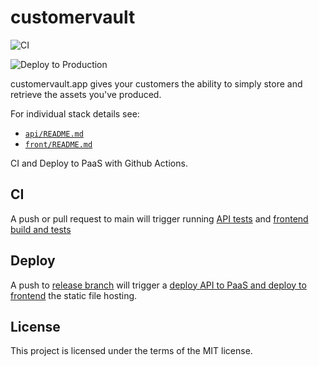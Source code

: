 # customervault

![CI](https://github.com/jonwhittlestone/customervault/workflows/CI/badge.svg)

![Deploy to Production](https://github.com/jonwhittlestone/customervault/workflows/Deploy%20to%20Production/badge.svg)

customervault.app gives your customers the ability to simply store and retrieve the assets you've produced.

For individual stack details see:

- [`api/README.md`](https://github.com/jonwhittlestone/customervault/tree/main/api)
- [`front/README.md`](https://github.com/jonwhittlestone/customervault/tree/main/front)

CI and Deploy to PaaS with Github Actions.


## CI

A push or pull request to main will trigger running [API tests](https://github.com/jonwhittlestone/customervault/blob/main/.github/workflows/main.yml) and [frontend build and tests](https://github.com/jonwhittlestone/customervault/blob/main/.github/workflows/ci_front.yml)

## Deploy

A push to [release branch](https://github.com/jonwhittlestone/customervault/tree/release) will trigger a [deploy API to PaaS and deploy to frontend](https://github.com/jonwhittlestone/customervault/blob/main/.github/workflows/deploy.yml) the static file hosting.
## License

This project is licensed under the terms of the MIT license.
